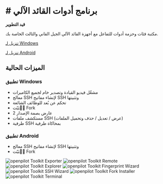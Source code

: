 # # برنامج أدوات القائد الآلي

**قيد التطوير**

مكتبة فئات وحزمة أدوات للتفاعل مع أجهزة القائد الآلي الجيل القاني والثالث الخاصة بك.

<a href='https://github.com/spektor56/OpenpilotToolkit/releases/download/1.9.4/openpilotToolkit.zip' target='_blank'>تنزيل لـ Windows</a>

<a href='https://github.com/spektor56/OpenpilotToolkit/releases/download/1.9.4/com.spektor56.openpilottoolkitandroid.apk' target='_blank'>تنزيل لـ Android</a>

## الميزات الحالية
### تطبيق Windows
- مشغّل فيديو القيادة وتصدير خام لجميع الكاميرات
- معالج SSH لإنشاء مفاتيح SSH وتثبيتها
- تحكم عن بُعد للوظائف الشائعة
- مٟثبّت Fork
- عارض بصمة الإصدار 2
- مستكشف ملفات SSH (عرض / تعديل / حذف وتحميل الملفات)
- طرفية SSH بمحاكاة طرفية

### تطبيق Android
- معالج SSH لإنشاء مفاتيح SSH وتثبيتها
- مٟثبّت Fork


![openpilot Toolkit Exporter](https://i.imgur.com/GAG527Q.png)
![openpilot Toolkit Remote](https://i.imgur.com/eog5Bhp.png)
![openpilot Toolkit Explorer](https://i.imgur.com/DkBxWfU.png)
![openpilot Toolkit Fingerprint Wizard](https://i.imgur.com/Nq1dW2k.png)
![openpilot Toolkit SSH Wizard](https://i.imgur.com/9nQLkxy.png)
![openpilot Toolkit Fork Installer](https://i.imgur.com/Qp5pQlK.png)
![openpilot Toolkit Terminal](https://i.imgur.com/3MVi4b9.png)

